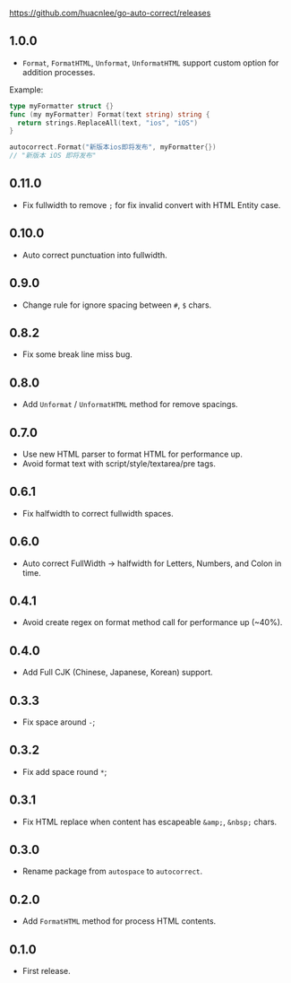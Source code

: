 https://github.com/huacnlee/go-auto-correct/releases

## 1.0.0

- `Format`, `FormatHTML`, `Unformat`, `UnformatHTML` support custom option for addition processes.

Example:

```go
type myFormatter struct {}
func (my myFormatter) Format(text string) string {
  return strings.ReplaceAll(text, "ios", "iOS")
}

autocorrect.Format("新版本ios即将发布", myFormatter{})
// "新版本 iOS 即将发布"
```

## 0.11.0

- Fix fullwidth to remove `;` for fix invalid convert with HTML Entity case.

## 0.10.0

- Auto correct punctuation into fullwidth.

## 0.9.0

- Change rule for ignore spacing between `#`, `$` chars.

## 0.8.2

- Fix some break line miss bug.

## 0.8.0

- Add `Unformat` / `UnformatHTML` method for remove spacings.

## 0.7.0

- Use new HTML parser to format HTML for performance up.
- Avoid format text with script/style/textarea/pre tags.

## 0.6.1

- Fix halfwidth to correct fullwidth spaces.

## 0.6.0

- Auto correct FullWidth -> halfwidth for Letters, Numbers, and Colon in time.

## 0.4.1

- Avoid create regex on format method call for performance up (~40%).

## 0.4.0

- Add Full CJK (Chinese, Japanese, Korean) support.

## 0.3.3

- Fix space around `-`;

## 0.3.2

- Fix add space round `*`;

## 0.3.1

- Fix HTML replace when content has escapeable `&amp;`, `&nbsp;` chars.

## 0.3.0

- Rename package from `autospace` to `autocorrect`.

## 0.2.0

- Add `FormatHTML` method for process HTML contents.

## 0.1.0

- First release.

